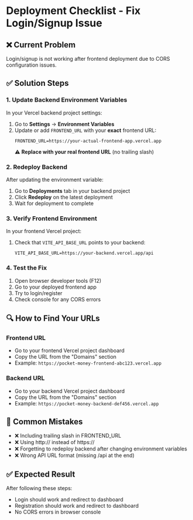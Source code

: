 # Deployment Checklist - Fix Login/Signup Issue

## ❌ Current Problem
Login/signup is not working after frontend deployment due to CORS configuration issues.

## ✅ Solution Steps

### 1. Update Backend Environment Variables
In your Vercel backend project settings:

1. Go to **Settings** → **Environment Variables**
2. Update or add `FRONTEND_URL` with your **exact** frontend URL:
   ```
   FRONTEND_URL=https://your-actual-frontend-app.vercel.app
   ```
   ⚠️ **Replace with your real frontend URL** (no trailing slash)

### 2. Redeploy Backend
After updating the environment variable:
1. Go to **Deployments** tab in your backend project
2. Click **Redeploy** on the latest deployment
3. Wait for deployment to complete

### 3. Verify Frontend Environment
In your frontend Vercel project:
1. Check that `VITE_API_BASE_URL` points to your backend:
   ```
   VITE_API_BASE_URL=https://your-backend.vercel.app/api
   ```

### 4. Test the Fix
1. Open browser developer tools (F12)
2. Go to your deployed frontend app
3. Try to login/register
4. Check console for any CORS errors

## 🔍 How to Find Your URLs

### Frontend URL
- Go to your frontend Vercel project dashboard
- Copy the URL from the "Domains" section
- Example: `https://pocket-money-frontend-abc123.vercel.app`

### Backend URL  
- Go to your backend Vercel project dashboard
- Copy the URL from the "Domains" section
- Example: `https://pocket-money-backend-def456.vercel.app`

## 🚨 Common Mistakes
- ❌ Including trailing slash in FRONTEND_URL
- ❌ Using http:// instead of https://
- ❌ Forgetting to redeploy backend after changing environment variables
- ❌ Wrong API URL format (missing /api at the end)

## ✅ Expected Result
After following these steps:
- Login should work and redirect to dashboard
- Registration should work and redirect to dashboard  
- No CORS errors in browser console

